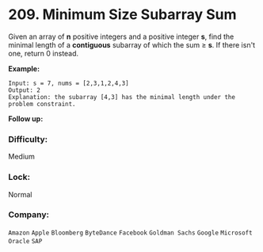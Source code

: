 # 209. Minimum Size Subarray Sum

Given an array of **n** positive integers and a positive integer **s**, find the minimal length of a **contiguous** subarray of which the sum ≥ **s**. If there isn't one, return 0 instead.
 
**Example:**

```
Input: s = 7, nums = [2,3,1,2,4,3]
Output: 2
Explanation: the subarray [4,3] has the minimal length under the problem constraint.
```
 
**Follow up:** 

### Difficulty:
Medium 

### Lock:
Normal 

### Company:
`Amazon` `Apple` `Bloomberg` `ByteDance` `Facebook` `Goldman Sachs` `Google` `Microsoft` `Oracle` `SAP`
